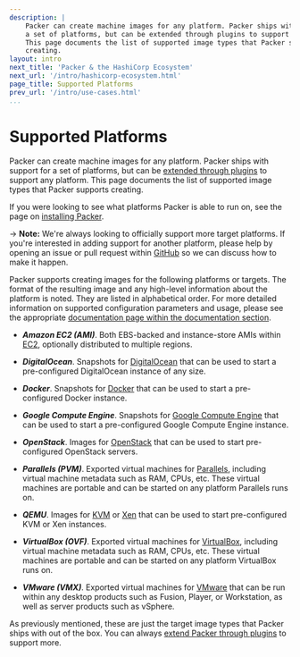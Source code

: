 ```yaml
---
description: |
    Packer can create machine images for any platform. Packer ships with support for
    a set of platforms, but can be extended through plugins to support any platform.
    This page documents the list of supported image types that Packer supports
    creating.
layout: intro
next_title: 'Packer & the HashiCorp Ecosystem'
next_url: '/intro/hashicorp-ecosystem.html'
page_title: Supported Platforms
prev_url: '/intro/use-cases.html'
...
```


# Supported Platforms

Packer can create machine images for any platform. Packer ships with support for
a set of platforms, but can be [extended through
plugins](/docs/extend/builder.html) to support any platform. This page documents
the list of supported image types that Packer supports creating.

If you were looking to see what platforms Packer is able to run on, see the page
on [installing Packer](/intro/getting-started/setup.html).

-&gt; **Note:** We're always looking to officially support more target
platforms. If you're interested in adding support for another platform, please
help by opening an issue or pull request within
[GitHub](https://github.com/mitchellh/packer) so we can discuss how to make it
happen.

Packer supports creating images for the following platforms or targets. The
format of the resulting image and any high-level information about the platform
is noted. They are listed in alphabetical order. For more detailed information
on supported configuration parameters and usage, please see the appropriate
[documentation page within the documentation section](/docs).

- ***Amazon EC2 (AMI)***. Both EBS-backed and instance-store AMIs within
  [EC2](http://aws.amazon.com/ec2/), optionally distributed to multiple regions.

- ***DigitalOcean***. Snapshots for [DigitalOcean](http://www.digitalocean.com/)
  that can be used to start a pre-configured DigitalOcean instance of any size.

- ***Docker***. Snapshots for [Docker](http://www.docker.io/) that can be used
  to start a pre-configured Docker instance.

- ***Google Compute Engine***. Snapshots for [Google Compute
  Engine](https://cloud.google.com/products/compute-engine) that can be used to
  start a pre-configured Google Compute Engine instance.

- ***OpenStack***. Images for [OpenStack](http://www.openstack.org/) that can be
  used to start pre-configured OpenStack servers.

- ***Parallels (PVM)***. Exported virtual machines for
  [Parallels](http://www.parallels.com/downloads/desktop/), including virtual
  machine metadata such as RAM, CPUs, etc. These virtual machines are portable
  and can be started on any platform Parallels runs on.

- ***QEMU***. Images for [KVM](http://www.linux-kvm.org/) or
  [Xen](http://www.xenproject.org/) that can be used to start pre-configured KVM
  or Xen instances.

- ***VirtualBox (OVF)***. Exported virtual machines for
  [VirtualBox](https://www.virtualbox.org/), including virtual machine metadata
  such as RAM, CPUs, etc. These virtual machines are portable and can be started
  on any platform VirtualBox runs on.

- ***VMware (VMX)***. Exported virtual machines for
  [VMware](http://www.vmware.com/) that can be run within any desktop products
  such as Fusion, Player, or Workstation, as well as server products such
  as vSphere.

As previously mentioned, these are just the target image types that Packer ships
with out of the box. You can always [extend Packer through
plugins](/docs/extend/builder.html) to support more.
